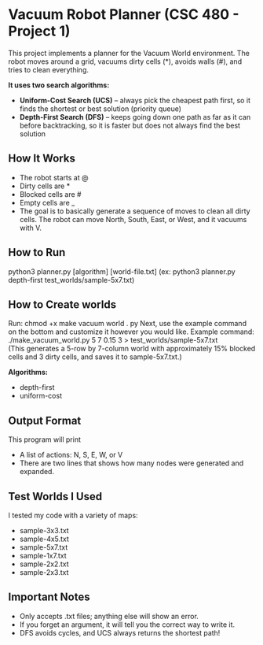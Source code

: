 # Vacuum Robot Planner (CSC 480 - Project 1)

This project implements a planner for the Vacuum World environment. The robot moves around a grid, vacuums dirty cells (*), avoids walls (#), and tries to clean everything.

**It uses two search algorithms:**
- **Uniform-Cost Search (UCS)** – always pick the cheapest path first, so it finds the shortest or best solution (priority queue)
- **Depth-First Search (DFS)** – keeps going down one path as far as it can before backtracking, so it is faster but does not always find the best solution

## How It Works
- The robot starts at @
- Dirty cells are *
- Blocked cells are #
- Empty cells are _
- The goal is to basically generate a sequence of moves to clean all dirty cells.
The robot can move North, South, East, or West, and it vacuums with V.

## How to Run
python3 planner.py [algorithm] [world-file.txt]
(ex: python3 planner.py depth-first test_worlds/sample-5x7.txt)

## How to Create worlds
Run: chmod +x make vacuum world . py
Next, use the example command on the bottom and customize it however you would like.
Example command: ./make_vacuum_world.py 5 7  0.15 3 > test_worlds/sample-5x7.txt  
(This generates a 5-row by 7-column world with approximately 15% blocked cells and 3
dirty cells, and saves it to sample-5x7.txt.)

**Algorithms:**
- depth-first
- uniform-cost

## Output Format
This program will print
- A list of actions: N, S, E, W, or V
- There are two lines that shows how many nodes were generated and expanded.

## Test Worlds I Used
I tested my code with a variety of maps:
- sample-3x3.txt
- sample-4x5.txt
- sample-5x7.txt
- sample-1x7.txt
- sample-2x2.txt
- sample-2x3.txt

## Important Notes
- Only accepts .txt files; anything else will show an error.
- If you forget an argument, it will tell you the correct way to write it.
- DFS avoids cycles, and UCS always returns the shortest path!
